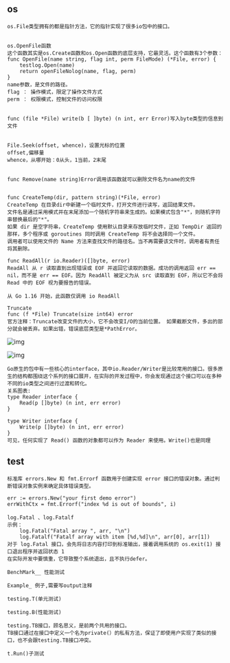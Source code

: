 

## os



    os.File类型拥有的都是指针方法，它的指针实现了很多io包中的接口。


    os.OpenFile函数
    这个函数其实是os.Create函数和os.Open函数的底层支持，它最灵活。这个函数有3个参数：
    func OpenFile(name string, flag int, perm FileMode) (*File, error) {
        testlog.Open(name)
        return openFileNolog(name, flag, perm)
    }
    name参数，是文件的路径。
    flag ： 操作模式，限定了操作文件方式
    perm ： 权限模式，控制文件的访问权限


    func (file *File) write(b [ ]byte) (n int, err Error)写入byte类型的信息到文件


    File.Seek(offset, whence)，设置光标的位置
    offset,偏移量
    whence，从哪开始：0从头，1当前，2末尾


    func Remove(name string)Error调用该函数就可以删除文件名为name的文件


    func CreateTemp(dir, pattern string)(*File, error)
    CreateTemp 在目录dir中新建一个临时文件，打开文件进行读写，返回结果文件。
    文件名是通过采用模式并在末尾添加一个随机字符串来生成的。如果模式包含"*"，则随机字符串替换最后的"*"。
    如果 dir 是空字符串，CreateTemp 使用默认目录来存放临时文件，正如 TempDir 返回的那样，多个程序或 goroutines 同时调用 CreateTemp 将不会选择同一个文件。
    调用者可以使用文件的 Name 方法来查找文件的路径名。当不再需要该文件时，调用者有责任将其删除。

```
func ReadAll(r io.Reader)([]byte, error)
ReadAll 从 r 读取直到出现错误或 EOF 并返回它读取的数据。成功的调用返回 err == nil，而不是 err == EOF。因为 ReadAll 被定义为从 src 读取直到 EOF，所以它不会将 Read 中的 EOF 视为要报告的错误。

从 Go 1.16 开始，此函数仅调用 io ReadAll
```

```
Truncate
func (f *File) Truncate(size int64) error
官方注释：Truncate改变文件的大小，它不会改变I/O的当前位置。 如果截断文件，多出的部分就会被丢弃。如果出错，错误底层类型是*PathError。
```



![img](https://blog-1314857283.cos.ap-shanghai.myqcloud.com/images/3c9187f15aebe75708859ff651c60615.png)

![img](https://blog-1314857283.cos.ap-shanghai.myqcloud.com/images/1e6e57e81cb5bd008496bf88fa399fab.png)







```
Go原生的包中有一些核心的interface，其中io.Reader/Writer是比较常用的接口。很多原生的结构都围绕这个系列的接口展开，在实际的开发过程中，你会发现通过这个接口可以在多种不同的io类型之间进行过渡和转化。
关系图表:
type Reader interface {
    Read(p []byte) (n int, err error)
}

type Writer interface {
    Write(p []byte) (n int, err error)
}
可见，任何实现了 Read() 函数的对象都可以作为 Reader 来使用。Write()也是同理
```



## test

```
标准库 errors.New 和 fmt.Errorf 函数用于创建实现 error 接口的错误对象。通过判断错误对象实例来确定具体错误类型。

err := errors.New("your first demo error")
errWithCtx = fmt.Errorf("index %d is out of bounds", i)
```



```
log.Fatal 、log.Fatalf
示例：
	log.Fatal("Fatal array ", arr, "\n")
	log.Fatalf("Fatalf array with item [%d,%d]\n", arr[0], arr[1])
对于 log.Fatal 接口，会先将日志内容打印到标准输出，接着调用系统的 os.exit(1) 接口退出程序并返回状态 1 
在实际开发中要慎重，它导致整个系统退出，且不执行defer。
```





```
BenchMark__ 性能测试

Example_ 例子,需要写output注释

testing.T(单元测试)

testing.B(性能测试)

testing.TB接口，顾名思义，是前两个共用的接口。
TB接口通过在接口中定义一个名为private(）的私有方法，保证了即使用户实现了类似的接口，也不会跟testing.TB接口冲突。

t.Run()子测试
```


